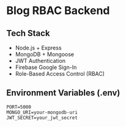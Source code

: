 # Blog RBAC Backend

## Tech Stack
- Node.js + Express
- MongoDB + Mongoose
- JWT Authentication
- Firebase Google Sign-In
- Role-Based Access Control (RBAC)

## Environment Variables (.env)

```env
PORT=5000
MONGO_URI=your-mongodb-uri
JWT_SECRET=your_jwt_secret
